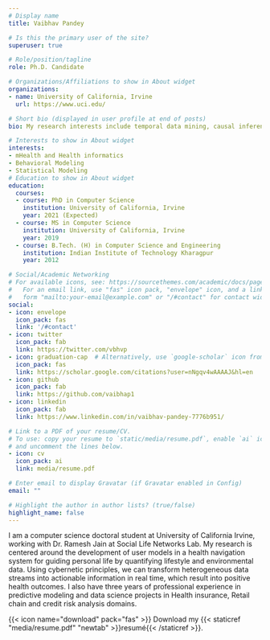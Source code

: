 ```yaml
---
# Display name
title: Vaibhav Pandey

# Is this the primary user of the site?
superuser: true

# Role/position/tagline
role: Ph.D. Candidate

# Organizations/Affiliations to show in About widget
organizations:
- name: University of California, Irvine
  url: https://www.uci.edu/

# Short bio (displayed in user profile at end of posts)
bio: My research interests include temporal data mining, causal inference, health informatics, and machine learning.

# Interests to show in About widget
interests:
- mHealth and Health informatics
- Behavioral Modeling
- Statistical Modeling
# Education to show in About widget
education:
  courses:
  - course: PhD in Computer Science
    institution: University of California, Irvine
    year: 2021 (Expected)
  - course: MS in Computer Science
    institution: University of California, Irvine
    year: 2019
  - course: B.Tech. (H) in Computer Science and Engineering
    institution: Indian Institute of Technology Kharagpur
    year: 2012

# Social/Academic Networking
# For available icons, see: https://sourcethemes.com/academic/docs/page-builder/#icons
#   For an email link, use "fas" icon pack, "envelope" icon, and a link in the
#   form "mailto:your-email@example.com" or "/#contact" for contact widget.
social:
- icon: envelope
  icon_pack: fas
  link: '/#contact'
- icon: twitter
  icon_pack: fab
  link: https://twitter.com/vbhvp
- icon: graduation-cap  # Alternatively, use `google-scholar` icon from `ai` icon pack
  icon_pack: fas
  link: https://scholar.google.com/citations?user=nNgqv4wAAAAJ&hl=en
- icon: github
  icon_pack: fab
  link: https://github.com/vaibhap1
- icon: linkedin
  icon_pack: fab
  link: https://www.linkedin.com/in/vaibhav-pandey-7776b951/

# Link to a PDF of your resume/CV.
# To use: copy your resume to `static/media/resume.pdf`, enable `ai` icons in `params.toml`, 
# and uncomment the lines below.
- icon: cv
  icon_pack: ai
  link: media/resume.pdf

# Enter email to display Gravatar (if Gravatar enabled in Config)
email: ""

# Highlight the author in author lists? (true/false)
highlight_name: false
---
```


I am a computer science doctoral student at University of California Irvine, working with Dr. Ramesh Jain at Social Life Networks Lab. My research is centered around the development of user models in a health navigation system for guiding personal life by quantifying lifestyle and environmental data. Using cybernetic principles, we can transform heterogeneous data streams into actionable information in real time, which result into positive health outcomes. I also have three years of professional experience in predictive modeling and data science projects in Health insurance, Retail chain and credit risk analysis domains. 

{{< icon name="download" pack="fas" >}} Download my {{< staticref "media/resume.pdf" "newtab" >}}resumé{{< /staticref >}}.
